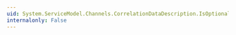 ```yaml
---
uid: System.ServiceModel.Channels.CorrelationDataDescription.IsOptional
internalonly: False
---
```

